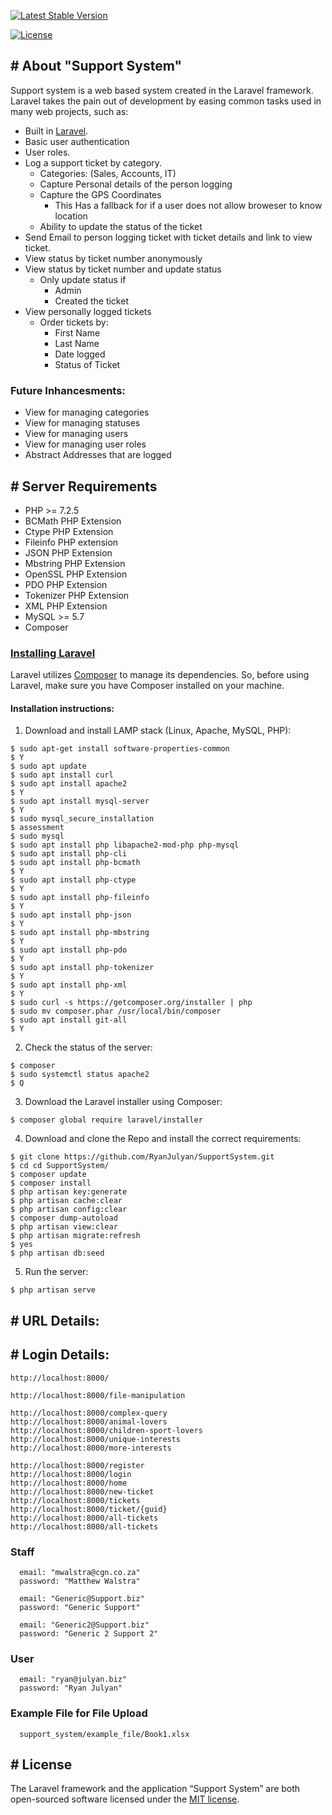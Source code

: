 
<p  align="center">

<a  href="https://packagist.org/packages/laravel/framework"><img  src="https://poser.pugx.org/laravel/framework/v/stable.svg"  alt="Latest Stable Version"></a>

<a  href="https://packagist.org/packages/laravel/framework"><img  src="https://poser.pugx.org/laravel/framework/license.svg"  alt="License"></a>

</p>

  

## # About "Support System"

Support system is a web based system created in the Laravel framework. Laravel takes the pain out of development by easing common tasks used in many web projects, such as:

  

- Built in [Laravel](https://laravel.com/docs).
- Basic user authentication
- User roles.
- Log a support ticket by category.
  - Categories: (Sales, Accounts,  IT)
  - Capture Personal details of the person logging
  - Capture the GPS Coordinates
    - This Has a fallback for if a user does not allow broweser to know location
  - Ability to update the status of the ticket
- Send Email to person logging ticket with ticket details and link to view ticket.
- View status by ticket number anonymously
- View status by ticket number and update status
  - Only update status if
    - Admin
    - Created the ticket
- View personally logged tickets
  - Order tickets by:
    - First Name
    - Last Name
    - Date logged
    - Status of Ticket

### Future Inhancesments:

- View for managing categories
- View for managing statuses
- View for managing users
- View for managing user roles
- Abstract Addresses that are logged

## # Server Requirements

- PHP >= 7.2.5
- BCMath PHP Extension
- Ctype PHP Extension
- Fileinfo PHP extension
- JSON PHP Extension
- Mbstring PHP Extension
- OpenSSL PHP Extension
- PDO PHP Extension
- Tokenizer PHP Extension
- XML PHP Extension
- MySQL >= 5.7
- Composer

### [Installing Laravel](https://laravel.com/docs/7.x#installing-laravel)

Laravel utilizes  [Composer](https://getcomposer.org/)  to manage its dependencies. So, before using Laravel, make sure you have Composer installed on your machine.

#### Installation instructions:

1. Download and install LAMP stack (Linux, Apache, MySQL, PHP):
```
$ sudo apt-get install software-properties-common
$ Y
$ sudo apt update
$ sudo apt install curl
$ sudo apt install apache2
$ Y
$ sudo apt install mysql-server
$ Y
$ sudo mysql_secure_installation
$ assessment
$ sudo mysql
$ sudo apt install php libapache2-mod-php php-mysql
$ sudo apt install php-cli
$ sudo apt install php-bcmath
$ Y
$ sudo apt install php-ctype
$ Y
$ sudo apt install php-fileinfo
$ Y
$ sudo apt install php-json
$ Y
$ sudo apt install php-mbstring
$ Y
$ sudo apt install php-pdo
$ Y
$ sudo apt install php-tokenizer
$ Y
$ sudo apt install php-xml
$ Y
$ sudo curl -s https://getcomposer.org/installer | php
$ sudo mv composer.phar /usr/local/bin/composer
$ sudo apt install git-all
$ Y
```

2. Check the status of the server:
```
$ composer
$ sudo systemctl status apache2
$ Q
```

3. Download the Laravel installer using Composer:
```
$ composer global require laravel/installer
```

4. Download and clone the Repo and install the correct requirements:
```
$ git clone https://github.com/RyanJulyan/SupportSystem.git
$ cd cd SupportSystem/
$ composer update
$ composer install
$ php artisan key:generate
$ php artisan cache:clear
$ php artisan config:clear
$ composer dump-autoload
$ php artisan view:clear
$ php artisan migrate:refresh
$ yes
$ php artisan db:seed
```

5. Run the server:
```
$ php artisan serve
```

## # URL Details:

## # Login Details:
```
http://localhost:8000/

http://localhost:8000/file-manipulation

http://localhost:8000/complex-query
http://localhost:8000/animal-lovers
http://localhost:8000/children-sport-lovers
http://localhost:8000/unique-interests
http://localhost:8000/more-interests

http://localhost:8000/register
http://localhost:8000/login
http://localhost:8000/home
http://localhost:8000/new-ticket
http://localhost:8000/tickets
http://localhost:8000/ticket/{guid}
http://localhost:8000/all-tickets
http://localhost:8000/all-tickets
```

### Staff
```
  email: "mwalstra@cgn.co.za"
  password: "Matthew Walstra"

  email: "Generic@Support.biz"
  password: "Generic Support"

  email: "Generic2@Support.biz"
  password: "Generic 2 Support 2"
```

### User
```
  email: "ryan@julyan.biz"
  password: "Ryan Julyan"
```

### Example File for File Upload
```
  support_system/example_file/Book1.xlsx
```

## # License

The Laravel framework and the application “Support System” are both open-sourced software licensed under the [MIT license](https://opensource.org/licenses/MIT).